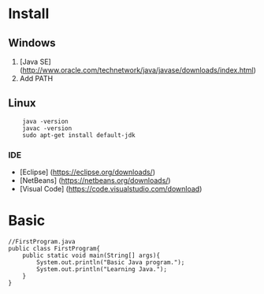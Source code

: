 # Install
## Windows
1. [Java SE] (http://www.oracle.com/technetwork/java/javase/downloads/index.html)
2. Add PATH
## Linux
```
	java -version
	javac -version
	sudo apt-get install default-jdk
```
### IDE
* [Eclipse] (https://eclipse.org/downloads/)
* [NetBeans] (https://netbeans.org/downloads/)
* [Visual Code] (https://code.visualstudio.com/download)

# Basic

```
//FirstProgram.java
public class FirstProgram{
	public static void main(String[] args){
		System.out.println("Basic Java program.");
		System.out.println("Learning Java.");
	}
}
```
